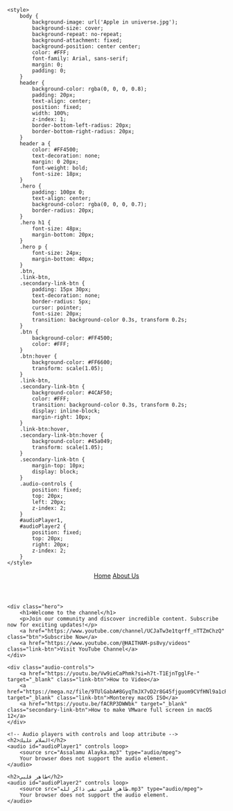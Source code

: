 <html lang="en">
<head>
    <meta charset="UTF-8">
    <meta name="viewport" content="width=device-width, initial-scale=1.0">
    <title>Combined Page</title>
    <link rel="stylesheet" href="styles.css">
    <link rel="icon" type="image/x-icon" href="favicon.ico" sizes="32x32">

    <style>
        body {
            background-image: url('Apple in universe.jpg');
            background-size: cover;
            background-repeat: no-repeat;
            background-attachment: fixed;
            background-position: center center;
            color: #FFF;
            font-family: Arial, sans-serif;
            margin: 0;
            padding: 0;
        }
        header {
            background-color: rgba(0, 0, 0, 0.8);
            padding: 20px;
            text-align: center;
            position: fixed;
            width: 100%;
            z-index: 1;
            border-bottom-left-radius: 20px;
            border-bottom-right-radius: 20px;
        }
        header a {
            color: #FF4500;
            text-decoration: none;
            margin: 0 20px;
            font-weight: bold;
            font-size: 18px;
        }
        .hero {
            padding: 100px 0;
            text-align: center;
            background-color: rgba(0, 0, 0, 0.7);
            border-radius: 20px;
        }
        .hero h1 {
            font-size: 48px;
            margin-bottom: 20px;
        }
        .hero p {
            font-size: 24px;
            margin-bottom: 40px;
        }
        .btn,
        .link-btn,
        .secondary-link-btn {
            padding: 15px 30px;
            text-decoration: none;
            border-radius: 5px;
            cursor: pointer;
            font-size: 20px;
            transition: background-color 0.3s, transform 0.2s;
        }
        .btn {
            background-color: #FF4500;
            color: #FFF;
        }
        .btn:hover {
            background-color: #FF6600;
            transform: scale(1.05);
        }
        .link-btn,
        .secondary-link-btn {
            background-color: #4CAF50;
            color: #FFF;
            transition: background-color 0.3s, transform 0.2s;
            display: inline-block;
            margin-right: 10px;
        }
        .link-btn:hover,
        .secondary-link-btn:hover {
            background-color: #45a049;
            transform: scale(1.05);
        }
        .secondary-link-btn {
            margin-top: 10px;
            display: block;
        }
        .audio-controls {
            position: fixed;
            top: 20px;
            left: 20px;
            z-index: 2;
        }
        #audioPlayer1,
        #audioPlayer2 {
            position: fixed;
            top: 20px;
            right: 20px;
            z-index: 2;
        }
    </style>
</head>
<body>
    <header>
        <a href="#">Home</a>
        <a href="about.html">About Us</a>
    </header>

    <div class="hero">
        <h1>Welcome to the channel</h1>
        <p>Join our community and discover incredible content. Subscribe now for exciting updates!</p>
        <a href="https://www.youtube.com/channel/UCJaTw3e1tqrff_nTTZmChzQ" class="btn">Subscribe Now</a>
        <a href="https://www.youtube.com/@HAITHAM-ps8vy/videos" class="link-btn">Visit YouTube Channel</a>
    </div>

    <div class="audio-controls">
        <a href="https://youtu.be/Vw9ieCaPhmk?si=h7t-T1EjnTgglFe-" target="_blank" class="link-btn">How to Video</a>
        <a href="https://mega.nz/file/9TUlGabA#8GyqTmJX7vD2r8G45fjguom9CVfHNl9a1cRvbsHFB8Y" target="_blank" class="link-btn">Monterey macOS ISO</a>
        <a href="https://youtu.be/fACRP3DWWbk" target="_blank" class="secondary-link-btn">How to make VMware full screen in macOS 12</a>
    </div>

    <!-- Audio players with controls and loop attribute -->
    <h2>السلام عليك</h2>
    <audio id="audioPlayer1" controls loop>
        <source src="Assalamu Alayka.mp3" type="audio/mpeg">
        Your browser does not support the audio element.
    </audio>

    <h2>طاهر قلبي</h2>
    <audio id="audioPlayer2" controls loop>
        <source src="طاهر قلبي نقي ذاكر لله.mp3" type="audio/mpeg">
        Your browser does not support the audio element.
    </audio>
</body>
</html>


